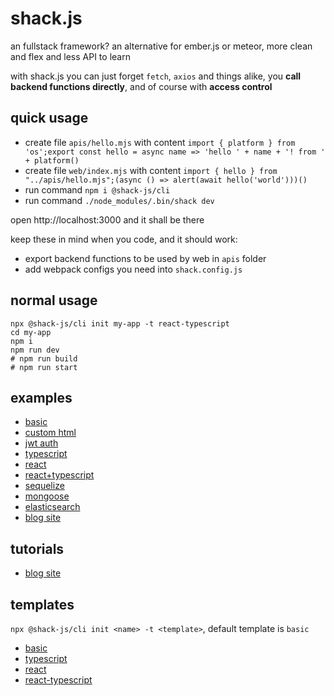# shack.js

an fullstack framework? an alternative for ember.js or meteor, more clean and flex and less API to learn

with shack.js you can just forget `fetch`, `axios` and things alike, you **call backend functions directly**, and of course with **access control**


## quick usage

- create file `apis/hello.mjs` with content `import { platform } from 'os';export const hello = async name => 'hello ' + name + '! from ' + platform()`
- create file `web/index.mjs` with content `import { hello } from "../apis/hello.mjs";(async () => alert(await hello('world')))()`
- run command `npm i @shack-js/cli`
- run command `./node_modules/.bin/shack dev`

open http://localhost:3000 and it shall be there

keep these in mind when you code, and it should work:

- export backend functions to be used by web in `apis` folder
- add webpack configs you need into `shack.config.js` 

## normal usage
```
npx @shack-js/cli init my-app -t react-typescript
cd my-app
npm i
npm run dev
# npm run build
# npm run start
```

## examples

- [basic](./examples/basic)
- [custom html](./examples/custom-html)
- [jwt auth](./examples/jwt-auth)
- [typescript](./examples/typescript)
- [react](./examples/react)
- [react+typescript](./examples/react-typescript)
- [sequelize](./examples/react-sequelize)
- [mongoose](./examples/mongoose)
- [elasticsearch](./examples/elasticsearch)
- [blog site](./examples/blog-site)

## tutorials

- [blog site](./examples/blog-site/README.md)

## templates

 `npx @shack-js/cli init <name> -t <template>`, default template is `basic`

- [basic](https://github.com/shack-js/template-basic)
- [typescript](https://github.com/shack-js/template-typescript)
- [react](https://github.com/shack-js/template-react)
- [react-typescript](https://github.com/shack-js/template-react-typescript)


